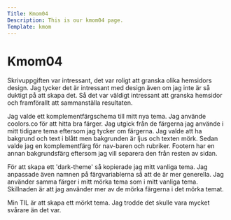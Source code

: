 ```yaml
---
Title: Kmom04
Description: This is our kmom04 page.
Template: kmom
---
```


Kmom04
==========================
Skrivuppgiften var intressant, det var roligt att granska olika hemsidors design. Jag tycker det är intressant med design även om jag inte är så duktigt på att skapa det. Så det var väldigt intressant att granska hemsidor och framförallt att sammanställa resultaten.

Jag valde ett komplementfärgschema till mitt nya tema. Jag använde coolors.co för att hitta bra färger. Jag utgick från de färgerna jag använde i mitt tidigare tema eftersom jag tycker om färgerna. Jag valde att ha bakgrund och text i blått men bakgrunden är ljus och texten mörk. Sedan valde jag en komplementfärg för nav-baren och rubriker. Footern har en annan bakgrundsfärg eftersom jag vill separera den från resten av sidan.

För att skapa ett 'dark-theme' så kopierade jag mitt vanliga tema. Jag anpassade även namnen på färgvariablerna så att de är mer generella. Jag använder samma färger i mitt mörka tema som i mitt vanliga tema. Skillnaden är att jag använder mer av de mörka färgerna i det mörka temat.

Min TIL är att skapa ett mörkt tema. Jag trodde det skulle vara mycket svårare än det var.
